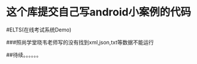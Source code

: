 ﻿这个库提交自己写android小案例的代码
============================================================

#ELTS(在线考试系统Demo) 

###照尚学堂晓韦老师写的没有找到xml,json,txt等数据不能运行
 

##待续。。。。。。

